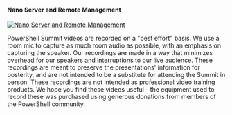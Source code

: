 ﻿#### Nano Server and Remote Management

[![Nano Server and Remote Management](https://i3.ytimg.com/vi/JUMKDUWRxQg/hqdefault.jpg "Nano Server and Remote Management")](https://www.youtube.com/watch?v=JUMKDUWRxQg)

PowerShell Summit videos are recorded on a "best effort" basis. We use a room mic to capture as much room audio as possible, with an emphasis on capturing the speaker. Our recordings are made in a way that minimizes overhead for our speakers and interruptions to our live audience. These recordings are meant to preserve the presentations' information for posterity, and are not intended to be a substitute for attending the Summit in person. These recordings are not intended as professional video training products. We hope you find these videos useful - the equipment used to record these was purchased using generous donations from members of the PowerShell community.


